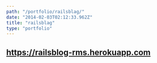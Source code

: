 ```yaml
---
path: "/portfolio/railsblag/"
date: "2014-02-03T02:12:33.962Z"
title: "railsblag"
type: "portfolio"
---
```


## <https://railsblog-rms.herokuapp.com>
